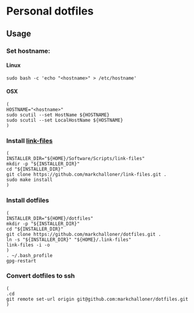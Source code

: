 # Personal dotfiles

## Usage

### Set hostname:

#### Linux

```
sudo bash -c 'echo "<hostname>" > /etc/hostname'
```

#### OSX

```
(
HOSTNAME="<hostname>"
sudo scutil --set HostName ${HOSTNAME}
sudo scutil --set LocalHostName ${HOSTNAME}
)
```

### Install [link-files]

```
(
INSTALLER_DIR="${HOME}/Software/Scripts/link-files"
mkdir -p "${INSTALLER_DIR}"
cd "${INSTALLER_DIR}"
git clone https://github.com/markchalloner/link-files.git .
sudo make install
)
```

### Install dotfiles

```
(
INSTALLER_DIR="${HOME}/dotfiles"
mkdir -p "${INSTALLER_DIR}"
cd "${INSTALLER_DIR}"
git clone https://github.com/markchalloner/dotfiles.git .
ln -s "${INSTALLER_DIR}" "${HOME}/.link-files"
link-files -i -o
)
. ~/.bash_profile
gpg-restart
```

### Convert dotfiles to ssh

```
(
.cd
git remote set-url origin git@github.com:markchalloner/dotfiles.git
)

```
[link-files]: https://github.com/markchalloner/link-files
